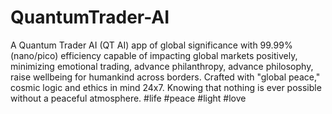 # QuantumTrader-AI
 A Quantum Trader AI (QT AI) app of global significance with 99.99% (nano/pico) efficiency capable of impacting global markets positively, minimizing emotional trading, advance philanthropy, advance philosophy, raise wellbeing for humankind across borders. Crafted with "global peace," cosmic logic and ethics in mind 24x7. Knowing that nothing is ever possible without a peaceful atmosphere. 
#life #peace #light #love
